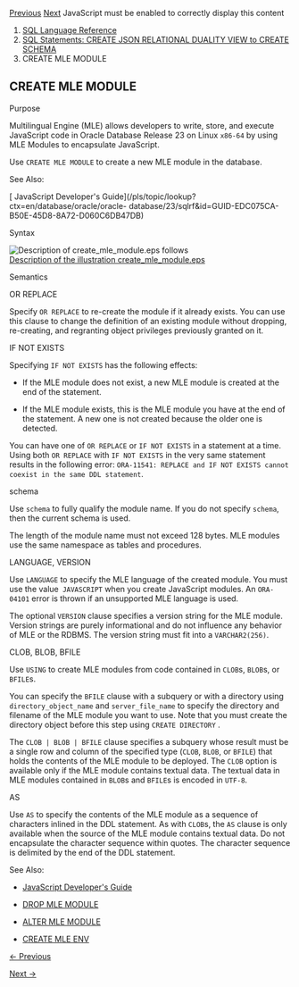 [Previous](create-mle-env.md) [Next](CREATE-OPERATOR.md) JavaScript must
be enabled to correctly display this content

  1. [SQL Language Reference ](index.md)
  2. [ SQL Statements: CREATE JSON RELATIONAL DUALITY VIEW to CREATE SCHEMA](SQL-Statements-CREATE-LIBRARY-to-CREATE-SCHEMA.md)
  3. CREATE MLE MODULE

## CREATE MLE MODULE

Purpose

Multilingual Engine (MLE) allows developers to write, store, and execute
JavaScript code in Oracle Database Release 23 on Linux `x86-64` by using MLE
Modules to encapsulate JavaScript.

Use `CREATE MLE MODULE` to create a new MLE module in the database.

See Also:

[ JavaScript Developer's
Guide](/pls/topic/lookup?ctx=en/database/oracle/oracle-
database/23/sqlrf&id=GUID-EDC075CA-B50E-45D8-8A72-D060C6DB47DB)

Syntax

  

![Description of create_mle_module.eps
follows](https://docs.oracle.com/en/database/oracle/oracle-database/23/sqlrf/img/create_mle_module.gif)  
[Description of the illustration
create_mle_module.eps](img_text/create_mle_module.md)

  

Semantics

OR REPLACE

Specify `OR REPLACE` to re-create the module if it already exists. You can use
this clause to change the definition of an existing module without dropping,
re-creating, and regranting object privileges previously granted on it.

IF NOT EXISTS

Specifying `IF NOT EXISTS` has the following effects:

  * If the MLE module does not exist, a new MLE module is created at the end of the statement.

  * If the MLE module exists, this is the MLE module you have at the end of the statement. A new one is not created because the older one is detected.

You can have one of `OR REPLACE` or `IF NOT EXISTS` in a statement at a time.
Using both `OR REPLACE` with `IF NOT EXISTS` in the very same statement
results in the following error: `ORA-11541: REPLACE and IF NOT EXISTS cannot
coexist in the same DDL statement`.

schema

Use `schema` to fully qualify the module name. If you do not specify `schema`,
then the current schema is used.

The length of the module name must not exceed 128 bytes. MLE modules use the
same namespace as tables and procedures.

LANGUAGE, VERSION

Use `LANGUAGE` to specify the MLE language of the created module. You must use
the value` JAVASCRIPT` when you create JavaScript modules. An `ORA-04101`
error is thrown if an unsupported MLE language is used.

The optional `VERSION` clause specifies a version string for the MLE module.
Version strings are purely informational and do not influence any behavior of
MLE or the RDBMS. The version string must fit into a `VARCHAR2(256)`.

CLOB, BLOB, BFILE

Use `USING` to create MLE modules from code contained in `CLOB`s, `BLOB`s, or
`BFILE`s.

You can specify the `BFILE` clause with a subquery or with a directory using
`directory_object_name` and `server_file_name` to specify the directory and
filename of the MLE module you want to use. Note that you must create the
directory object before this step using `CREATE DIRECTORY` .

The `CLOB | BLOB | BFILE` clause specifies a subquery whose result must be a single row and column of the specified type (`CLOB`, `BLOB`, or `BFILE`) that holds the contents of the MLE module to be deployed. The `CLOB` option is available only if the MLE module contains textual data. The textual data in MLE modules contained in `BLOB`s and `BFILE`s is encoded in `UTF-8`. 

AS

Use `AS` to specify the contents of the MLE module as a sequence of characters
inlined in the DDL statement. As with `CLOB`s, the `AS` clause is only
available when the source of the MLE module contains textual data. Do not
encapsulate the character sequence within quotes. The character sequence is
delimited by the end of the DDL statement.

See Also:

  * [JavaScript Developer's Guide](/pls/topic/lookup?ctx=en/database/oracle/oracle-database/23/sqlrf&id=MLEJS-GUID-EDC075CA-B50E-45D8-8A72-D060C6DB47DB)

  * [DROP MLE MODULE](drop-mle-module.md#GUID-1E3DEB27-76D6-4564-BC3F-B11DB02609A7)

  * [ALTER MLE MODULE](alter-mle-module.md#GUID-9CE0DFB6-68BE-427D-AEEB-294C0FD31F8F)

  * [CREATE MLE ENV](create-mle-env.md#GUID-419C81FD-338D-495F-85CD-135D4D316718)


[← Previous](create-mle-env.md)

[Next →](CREATE-OPERATOR.md)
